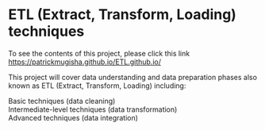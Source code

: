 # ETL (Extract, Transform, Loading) techniques

To see the contents of this project, please click this link https://patrickmugisha.github.io/ETL.github.io/

This project will cover data understanding and data preparation phases also known as ETL (Extract, Transform, Loading) including:

Basic techniques (data cleaning) <br>Intermediate-level techniques (data transformation) <br>Advanced techniques (data integration)

